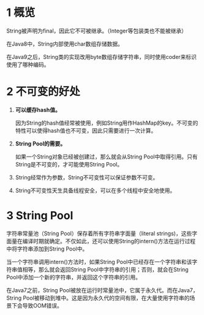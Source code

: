 # 1 概览

String被声明为final，因此它不可被继承。（Integer等包装类也不能被继承）

在Java8中，String内部使用char数组存储数据。

在Java9之后，String类的实现改用byte数组存储字符串，同时使用coder来标识使用了哪种编码。



# 2 不可变的好处

1. **可以缓存hash值。**

   因为String的hash值经常被使用，例如String用作HashMap的key。不可变的特性可以使得hash值也不可变，因此只需要进行一次计算。

2. **String Pool的需要。**

   如果一个String对象已经被创建过，那么就会从String Pool中取得引用。只有String是不可变的，才可能使用String Pool。

3. String经常作为参数，String不可变性可以保证参数不可变。

4. String不可变性天生具备线程安全，可以在多个线程中安全地使用。



# 3 String Pool

字符串常量池（String Pool）保存着所有字符串字面量（literal strings)，这些字面量在编译时期就确定。不仅如此，还可以使用String的intern()方法在运行过程中将字符串添加到String Pool中。

当一个字符串调用intern()方法时，如果String Pool中已经存在一个字符串和该字符串值相等，那么就会返回String Pool中字符串的引用；否则，就会在String Pool中添加一个新的字符串，并返回这个字符串的引用。

在Java7之前，String Pool被放在运行时常量池中，它属于永久代。而在Java7，String Pool被移动到堆中。这是因为永久代的空间有限，在大量使用字符串的场景下会导致OOM错误。

